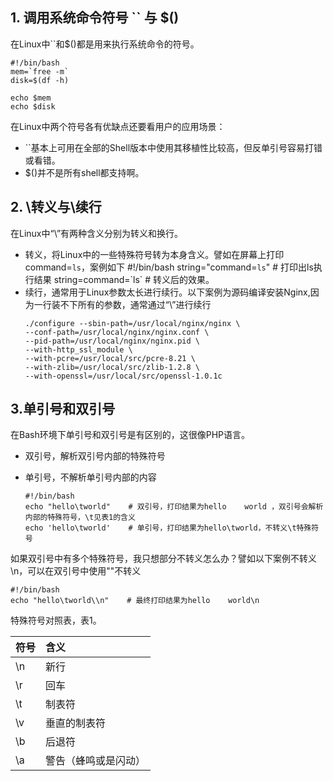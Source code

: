 ## 1. 调用系统命令符号 \`\` 与 $\(\)

在Linux中\`\`和$\(\)都是用来执行系统命令的符号。

    #!/bin/bash
    mem=`free -m`
    disk=$(df -h)

    echo $mem    
    echo $disk

在Linux中两个符号各有优缺点还要看用户的应用场景：

* \`\`基本上可用在全部的Shell版本中使用其移植性比较高，但反单引号容易打错或看错。
* $\(\)并不是所有shell都支持啊。

## 2. \转义与\续行

在Linux中“\”有两种含义分别为转义和换行。

* 转义，将Linux中的一些特殊符号转为本身含义。譬如在屏幕上打印command=`ls`，案例如下
      #!/bin/bash
      string="command=`ls`"    # 打印出ls执行结果
      string=command=\`ls\`    # 转义后的效果。
* 续行，通常用于Linux参数太长进行续行。以下案例为源码编译安装Nginx,因为一行装不下所有的参数，通常通过“\”进行续行
  ```
  ./configure --sbin-path=/usr/local/nginx/nginx \
  --conf-path=/usr/local/nginx/nginx.conf \
  --pid-path=/usr/local/nginx/nginx.pid \
  --with-http_ssl_module \
  --with-pcre=/usr/local/src/pcre-8.21 \
  --with-zlib=/usr/local/src/zlib-1.2.8 \
  --with-openssl=/usr/local/src/openssl-1.0.1c
  ```

## 3.单引号和双引号

在Bash环境下单引号和双引号是有区别的，这很像PHP语言。

* 双引号，解析双引号内部的特殊符号
* 单引号，不解析单引号内部的内容

  ```
  #!/bin/bash
  echo "hello\tworld"    # 双引号，打印结果为hello    world ，双引号会解析内部的特殊符号，\t见表1的含义
  echo 'hello\tworld'    # 单引号，打印结果为hello\tworld，不转义\t特殊符号
  ```
  
如果双引号中有多个特殊符号，我只想部分不转义怎么办？譬如以下案例不转义\n，可以在双引号中使用"\"不转义
```
#!/bin/bash
echo "hello\tworld\\n"    # 最终打印结果为hello    world\n
```

特殊符号对照表，表1。

| 符号 | 含义 |
| :--- | :--- |
| \n | 新行 |
| \r | 回车 |
| \t | 制表符 |
| \v | 垂直的制表符 |
| \b | 后退符 |
| \a | 警告（蜂鸣或是闪动） |



